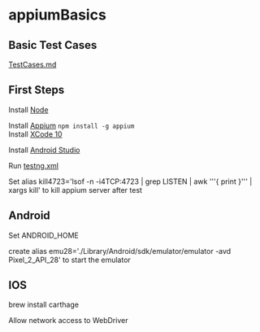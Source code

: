 # appiumBasics
## Basic Test Cases
[TestCases.md](/TestCases.md)

## First Steps
Install [Node](https://nodejs.org/en/download/)

Install [Appium](http://appium.io/docs/en/about-appium/getting-started/) `
npm install -g appium
`  
Install [XCode 10](https://developer.apple.com/xcode/)

Install [Android Studio](https://developer.android.com/studio/install)

Run [testng.xml](/demoCode/testng.xml)

Set alias kill4723='lsof -n -i4TCP:4723 | grep LISTEN | awk '\''{ print  }'\'' | xargs kill' 
to kill appium server after test

## Android
Set ANDROID_HOME

create alias emu28='./Library/Android/sdk/emulator/emulator -avd Pixel_2_API_28' to start the emulator 


## IOS

brew install carthage

Allow network access to WebDriver
